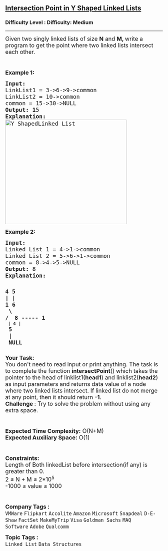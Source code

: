<h2><a href="https://www.geeksforgeeks.org/problems/intersection-point-in-y-shapped-linked-lists/1?page=4&sortBy=submissions">Intersection Point in Y Shaped Linked Lists</a></h2><h3>Difficulty Level : Difficulty: Medium</h3><hr><div class="problems_problem_content__Xm_eO"><p><span style="font-size: 18px;">Given two singly linked lists of size <strong>N</strong> and <strong>M, </strong>write a program to get the point where two linked lists intersect each other.</span></p>
<p>&nbsp;</p>
<p><span style="font-size: 18px;"><strong>Example 1:</strong></span></p>
<pre><span style="font-size: 18px;"><strong>Input:</strong>
LinkList1 = 3-&gt;6-&gt;9-&gt;common
LinkList2 = 10-&gt;common
common = 15-&gt;30-&gt;NULL
<strong>Output: 1</strong>5
<strong>Explanation:
</strong><img class="aligncenter size-full wp-image-2753" style="height: 334px; width: 388px;" title="Y ShapedLinked List" src="https://contribute.geeksforgeeks.org/wp-content/uploads/linked.jpg" alt="Y ShapedLinked List"></span>
</pre>
<p><span style="font-size: 18px;"><strong>Example 2:</strong></span></p>
<pre><span style="font-size: 18px;"><strong>Input: 
</strong>Linked List 1 = 4-&gt;1-&gt;common
Linked List 2 = 5-&gt;6-&gt;1-&gt;common
common = 8-&gt;4-&gt;5-&gt;NULL
<strong>Output: </strong>8
<strong>Explanation: </strong></span>

<span style="font-size: 18px;"><strong>4              5</strong></span>
<span style="font-size: 18px;"><strong>|              |</strong></span>
<span style="font-size: 18px;"><strong>1              6
</strong></span><span style="font-size: 18px;"><strong> \             /</strong></span>
<span style="font-size: 18px;"><strong>  8   -----  1 </strong></span>
   <strong>|</strong>
   <strong>4</strong>
   <strong>|
</strong><span style="font-size: 18px;"><strong>  5</strong></span>
<span style="font-size: 18px;"><strong>  |</strong></span>
<span style="font-size: 18px;"><strong>  NULL       </strong></span></pre>
<p><span style="font-size: 18px;"><strong>Your Task:</strong><br>You don't need to read input or print anything. The task is to complete the function <strong>intersectPoint</strong>() which takes the pointer to the head of linklist1(<strong>head1</strong>) and linklist2(<strong>head2</strong>) as input parameters and&nbsp;returns data value of a node where two linked lists intersect. If linked list do not merge at any point, then it should&nbsp;return <strong>-1</strong>.</span><br><span style="font-size: 18px;"><strong>Challenge </strong>: Try to solve the problem without using any extra space.</span></p>
<p>&nbsp;</p>
<p><span style="font-size: 18px;"><strong>Expected Time Complexity:</strong>&nbsp;O(N+M)<br><strong>Expected Auxiliary Space:</strong>&nbsp;O(1)</span></p>
<p>&nbsp;</p>
<p><span style="font-size: 18px;"><strong>Constraints:<br></strong>Length of Both linkedList before intersection(if any) is greater than 0.<strong><br></strong></span><span style="font-size: 18px;">2 ≤ N + M ≤ 2*10<sup>5</sup><br>-1000&nbsp;≤&nbsp;value ≤&nbsp;1000</span></p>
<p>&nbsp;</p></div><p><span style=font-size:18px><strong>Company Tags : </strong><br><code>VMWare</code>&nbsp;<code>Flipkart</code>&nbsp;<code>Accolite</code>&nbsp;<code>Amazon</code>&nbsp;<code>Microsoft</code>&nbsp;<code>Snapdeal</code>&nbsp;<code>D-E-Shaw</code>&nbsp;<code>FactSet</code>&nbsp;<code>MakeMyTrip</code>&nbsp;<code>Visa</code>&nbsp;<code>Goldman Sachs</code>&nbsp;<code>MAQ Software</code>&nbsp;<code>Adobe</code>&nbsp;<code>Qualcomm</code>&nbsp;<br><p><span style=font-size:18px><strong>Topic Tags : </strong><br><code>Linked List</code>&nbsp;<code>Data Structures</code>&nbsp;